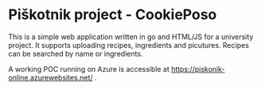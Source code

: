 # Piškotnik project - CookiePoso

This is a simple web application written in go and HTML/JS for a university project.
It supports uploading recipes, ingredients and picutures.
Recipes can be searched by name or ingredients.

A working POC running on Azure is accessible at https://piskonik-online.azurewebsites.net/ .